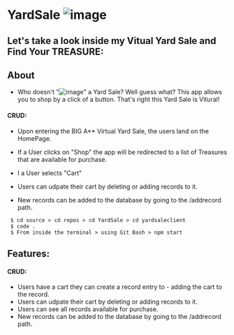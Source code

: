 # YardSale ![image](https://user-images.githubusercontent.com/86807857/173708386-fcf4aaaf-bec2-4e6f-9c71-152b2f25c9a0.png)

## Let's take a look inside my Vitual Yard Sale and Find Your TREASURE: 

## About
* Who doesn't "![image](https://user-images.githubusercontent.com/86807857/173709583-83c03829-d244-4aa6-920c-fb4de45b4abd.png)" a Yard Sale? Well guess what? This app allows you to shop by a click of a button. That's right this Yard Sale is Vitural! 

#### CRUD:
* Upon entering the BIG A** Virtual Yard Sale, the users land on the HomePage.
* If a User clicks on "Shop" the app will be redirected to a list of Treasures that are available for purchase.
* I a User selects "Cart" 
* Users can udpate their cart by deleting or adding records to it.

* New records can be added to the database by going to the /addrecord path.

```To Get Started on the Front End 
 $ cd source > cd repos > cd YardSale > cd yardsaleclient 
 $ code . 
 $ From inside the terminal > using Git Bash > npm start 
```



## Features: 

#### CRUD:
* Users have a cart they can create a record entry to - adding the cart to the record.
* Users can udpate their cart by deleting or adding records to it.
* Users can see all records available for purchase.
* New records can be added to the database by going to the /addrecord path.

